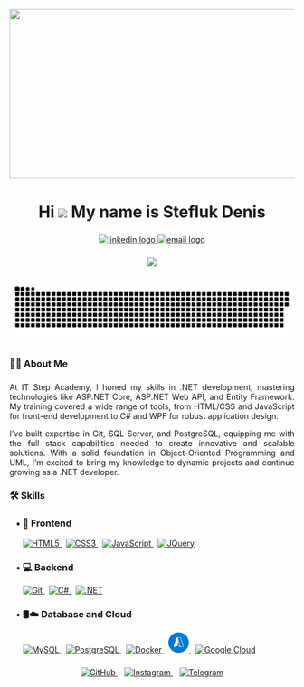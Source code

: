 <br clear="both">

<div align="center">
  <img height="300" width="600" src="https://user-images.githubusercontent.com/74038190/225813708-98b745f2-7d22-48cf-9150-083f1b00d6c9.gif"  />
</div>

###

<h1 align="center">
  Hi <img src="https://user-images.githubusercontent.com/18350557/176309783-0785949b-9127-417c-8b55-ab5a4333674e.gif" width="30px"> My name is Stefluk Denis
</h1>

###

<div align="center">
  <a href="http://www.linkedin.com/in/denis-steflyuk" target="_blank">
    <img src="https://img.shields.io/badge/LinkedIn-0077B5?style=for-the-badge&logo=linkedin&logoColor=white" height="25" alt="linkedin logo"  />
  </a>
  <a href="mailto:codebydenis@gmail.com" target="_blank">
    <img src="https://img.shields.io/badge/Email-D14836?style=for-the-badge&logo=gmail&logoColor=white" height="25" alt="email logo"  />
  </a>
</div>

###

<div align="center">
  <img src="https://visitor-badge.laobi.icu/badge?page_id=SteflyukDenys.Code-by-Denis"  />
</div>

###

<p align="center">
 <img width="600" src="assets/github-snake.svg" alt="snake"/>
</p>

###

<h3 align="left">👩‍💻  About Me</h3>

###

<p align="justify">At IT Step Academy, I honed my skills in .NET development, mastering technologies like ASP.NET Core, ASP.NET Web API, and Entity Framework. My training covered a wide range of tools, from HTML/CSS and JavaScript for front-end development to C# and WPF for robust application design.</p>
<p align="justify">I’ve built expertise in Git, SQL Server, and PostgreSQL, equipping me with the full stack capabilities needed to create innovative and scalable solutions. With a solid foundation in Object-Oriented Programming and UML, I’m excited to bring my knowledge to dynamic projects and continue growing as a .NET developer.</p>

###

<h3 align="left">🛠  Skills</h3>

###

<h3 align="left">
  &nbsp;&nbsp; • 🎨 Frontend
</h3>


<p align="left">
  &nbsp;&nbsp;&nbsp;&nbsp;&nbsp;
  <a href="https://developer.mozilla.org/en-US/docs/Glossary/HTML5" target="_blank" rel="noreferrer">
    <img src="https://raw.githubusercontent.com/danielcranney/readme-generator/main/public/icons/skills/html5-colored.svg" width="36" height="36" alt="HTML5" />
  </a>
  &nbsp;
  <a href="https://www.w3.org/TR/CSS/#css" target="_blank" rel="noreferrer">
    <img src="https://raw.githubusercontent.com/danielcranney/readme-generator/main/public/icons/skills/css3-colored.svg" width="36" height="36" alt="CSS3" />
  </a>
  &nbsp;
  <a href="https://developer.mozilla.org/en-US/docs/Web/JavaScript" target="_blank" rel="noreferrer">
    <img src="https://raw.githubusercontent.com/danielcranney/readme-generator/main/public/icons/skills/javascript-colored.svg" width="36" height="36" alt="JavaScript" />
  </a>
  &nbsp;
  <a href="https://jquery.com/" target="_blank" rel="noreferrer">
    <img src="https://raw.githubusercontent.com/danielcranney/readme-generator/main/public/icons/skills/jquery-colored.svg" width="36" height="36" alt="JQuery" />
  </a>
</p>


###

<h3 align="left">
  &nbsp;&nbsp; • 💻 Backend 
</h3>

<p align="left">
  &nbsp;&nbsp;&nbsp;&nbsp;&nbsp;
   <a href="https://git-scm.com/" target="_blank" rel="noreferrer">
    <img src="https://raw.githubusercontent.com/danielcranney/readme-generator/main/public/icons/skills/git-colored.svg" width="36" height="36" alt="Git" />
  </a>
  &nbsp;
  <a href="https://docs.microsoft.com/en-us/dotnet/csharp/" target="_blank" rel="noreferrer">
    <img src="https://raw.githubusercontent.com/danielcranney/readme-generator/main/public/icons/skills/csharp-colored.svg" width="36" height="36" alt="C#" />
  </a>
  &nbsp;
 <a href="https://dotnet.microsoft.com/en-us/" target="_blank" rel="noreferrer">
    <img src="https://raw.githubusercontent.com/danielcranney/readme-generator/main/public/icons/skills/dot-net-colored.svg" width="36" height="36" alt=".NET" />
  </a>
</p>

###


<h3 align="left">
  &nbsp;&nbsp; • 🛢️☁️ Database and Cloud
</h3>

<p align="left">
  &nbsp;&nbsp;&nbsp;&nbsp;&nbsp;
  <a href="https://www.mysql.com/" target="_blank" rel="noreferrer">
    <img src="https://raw.githubusercontent.com/danielcranney/readme-generator/main/public/icons/skills/mysql-colored.svg" width="36" height="36" alt="MySQL" />
  </a>
   &nbsp;
  <a href="https://www.postgresql.org/" target="_blank" rel="noreferrer">
      <img src="https://raw.githubusercontent.com/danielcranney/readme-generator/main/public/icons/skills/postgresql-colored.svg" width="36" height="36" alt="PostgreSQL" />
  </a>
  &nbsp;
  <a href="https://www.docker.com/" target="_blank" rel="noreferrer">
    <img src="https://raw.githubusercontent.com/danielcranney/readme-generator/main/public/icons/skills/docker-colored.svg" width="36" height="36" alt="Docker" /> 
  </a>
  &nbsp;
  <a href="https://portal.azure.com/" target="_blank" rel="noreferrer">
      <img src="assets/azure.svg" width="36" height="36" alt="azure"/>
  </a>
   &nbsp;
  <a href="https://cloud.google.com/" target="_blank" rel="noreferrer">
    <img src="https://raw.githubusercontent.com/danielcranney/readme-generator/main/public/icons/skills/googlecloud-colored.svg" width="36" height="36" alt="Google Cloud" />
  </a>
</p>

###
  <div align="center">
    <a href="https://www.github.com/SteflyukDenys" target="_blank" rel="noreferrer"> 
      <img src="https://cdn-icons-png.flaticon.com/512/25/25231.png" width="32" height="32" alt="GitHub" /> 
    </a> 
    &nbsp;&nbsp;
    <a href="http://www.instagram.com/denisshtefliuk" target="_blank" rel="noreferrer"> 
      <img src="https://cdn-icons-png.flaticon.com/512/174/174855.png" width="32" height="32" alt="Instagram" /> 
    </a> 
  &nbsp;&nbsp;
    <a href="https://t.me/x_dionys_x" target="_blank" rel="noreferrer"> 
      <img src="https://cdn-icons-png.flaticon.com/512/2111/2111646.png" width="32" height="32" alt="Telegram" /> 
    </a>
  </div>
